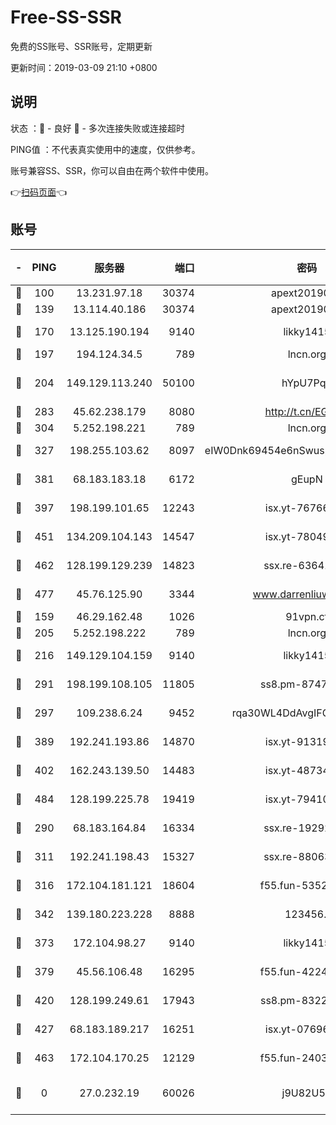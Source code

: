 # Free-SS-SSR

免费的SS账号、SSR账号，定期更新

更新时间：2019-03-09 21:10 +0800

## 说明

状态     ：🙂 - 良好 🙁 - 多次连接失败或连接超时

PING值   ：不代表真实使用中的速度，仅供参考。

账号兼容SS、SSR，你可以自由在两个软件中使用。

👉[扫码页面](https://liesauer.github.io/Free-SS-SSR/)👈

## 账号

|-|PING|服务器|端口|密码|加密方式|区域|
|:----:|:----:|:-----:|-----:|:----:|:----:|:----:|
|🙂|100|13.231.97.18|30374|apext2019006|chacha20|JP|
|🙂|139|13.114.40.186|30374|apext2019006|chacha20|JP|
|🙂|170|13.125.190.194|9140|likky1415|aes-256-cfb|KR|
|🙂|197|194.124.34.5|789|lncn.org|rc4|JP|
|🙂|204|149.129.113.240|50100|hYpU7PqP|chacha20-ietf-poly1305|CN|
|🙂|283|45.62.238.179|8080|http://t.cn/EGJIyrl|rc4-md5|CA|
|🙂|304|5.252.198.221|789|lncn.org|rc4|JP|
|🙂|327|198.255.103.62|8097|eIW0Dnk69454e6nSwuspv9DmS201tQ0D|aes-256-cfb|US|
|🙂|381|68.183.183.18|6172|gEupN|aes-256-cfb|SG|
|🙂|397|198.199.101.65|12243|isx.yt-76766830|aes-256-cfb|US|
|🙂|451|134.209.104.143|14547|isx.yt-78049863|aes-256-cfb|SG|
|🙂|462|128.199.129.239|14823|ssx.re-63641713|aes-256-cfb|SG|
|🙂|477|45.76.125.90|3344|www.darrenliuwei.com|aes-256-cfb|AU|
|🙂|159|46.29.162.48|1026|91vpn.cf|rc4-md5|RU|
|🙂|205|5.252.198.222|789|lncn.org|rc4|JP|
|🙂|216|149.129.104.159|9140|likky1415|aes-256-cfb|HK|
|🙂|291|198.199.108.105|11805|ss8.pm-87479488|aes-256-cfb|US|
|🙂|297|109.238.6.24|9452|rqa30WL4DdAvgIFG6Fs3znzTa|aes-256-cfb|FR|
|🙂|389|192.241.193.86|14870|isx.yt-91319838|aes-256-cfb|US|
|🙂|402|162.243.139.50|14483|isx.yt-48734916|aes-256-cfb|US|
|🙂|484|128.199.225.78|19419|isx.yt-79410902|aes-256-cfb|SG|
|🙁|290|68.183.164.84|16334|ssx.re-19292784|aes-256-cfb|US|
|🙁|311|192.241.198.43|15327|ssx.re-88063170|aes-256-cfb|US|
|🙁|316|172.104.181.121|18604|f55.fun-53524229|aes-256-cfb|SG|
|🙁|342|139.180.223.228|8888|123456..|aes-256-cfb|JP|
|🙁|373|172.104.98.27|9140|likky1415|aes-256-cfb|JP|
|🙁|379|45.56.106.48|16295|f55.fun-42240509|aes-256-cfb|US|
|🙁|420|128.199.249.61|17943|ss8.pm-83224449|aes-256-cfb|SG|
|🙁|427|68.183.189.217|16251|isx.yt-07696164|aes-256-cfb|SG|
|🙁|463|172.104.170.25|12129|f55.fun-24030753|aes-256-cfb|SG|
|🙁|0|27.0.232.19|60026|j9U82U53|xchacha20-ietf-poly1305|HK|
